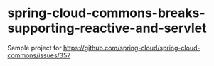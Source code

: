 # spring-cloud-commons-breaks-supporting-reactive-and-servlet
Sample project for https://github.com/spring-cloud/spring-cloud-commons/issues/357